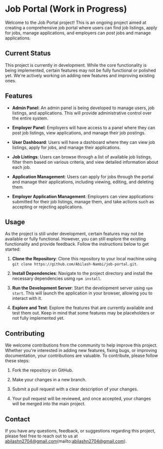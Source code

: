 # Job Portal (Work in Progress)

Welcome to the Job Portal project! This is an ongoing project aimed at creating a comprehensive job portal where users can find job listings, apply for jobs, manage applications, and employers can post jobs and manage applications.

## Current Status

This project is currently in development. While the core functionality is being implemented, certain features may not be fully functional or polished yet. We're actively working on adding new features and improving existing ones.

## Features

- **Admin Panel**: An admin panel is being developed to manage users, job listings, and applications. This will provide administrative control over the entire system.
  
- **Employer Panel**: Employers will have access to a panel where they can post job listings, view applications, and manage their job postings.
  
- **User Dashboard**: Users will have a dashboard where they can view job listings, apply for jobs, and manage their applications.

- **Job Listings**: Users can browse through a list of available job listings, filter them based on various criteria, and view detailed information about each job.

- **Application Management**: Users can apply for jobs through the portal and manage their applications, including viewing, editing, and deleting them.

- **Employer Application Management**: Employers can view applications submitted for their job listings, manage them, and take actions such as accepting or rejecting applications.

## Usage

As the project is still under development, certain features may not be available or fully functional. However, you can still explore the existing functionality and provide feedback. Follow the instructions below to get started:

1. **Clone the Repository**: Clone this repository to your local machine using `git clone https://github.com/Abilash-Nambi/job-portal.git`.

2. **Install Dependencies**: Navigate to the project directory and install the necessary dependencies using `npm install`.

3. **Run the Development Server**: Start the development server using `npm start`. This will launch the application in your browser, allowing you to interact with it.

4. **Explore and Test**: Explore the features that are currently available and test them out. Keep in mind that some features may be placeholders or not fully implemented yet.

## Contributing

We welcome contributions from the community to help improve this project. Whether you're interested in adding new features, fixing bugs, or improving documentation, your contributions are valuable. To contribute, please follow these steps:

1. Fork the repository on GitHub.

2. Make your changes in a new branch.

3. Submit a pull request with a clear description of your changes.

4. Your pull request will be reviewed, and once accepted, your changes will be merged into the main project.

## Contact

If you have any questions, feedback, or suggestions regarding this project, please feel free to reach out to us at abilashn2704@gmail.com(mailto:abilashn2704@gmail.com).
